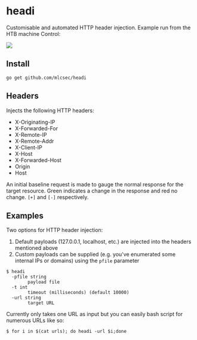 # headi
Customisable and automated HTTP header injection.  Example run from the HTB machine Control:

<a href="https://asciinema.org/a/381187" target="_blank"><img src="https://asciinema.org/a/381187.svg" /></a>

## Install
```
go get github.com/mlcsec/headi
```

## Headers
Injects the following HTTP headers:
* X-Originating-IP
* X-Forwarded-For
* X-Remote-IP
* X-Remote-Addr
* X-Client-IP
* X-Host
* X-Forwarded-Host
* Origin
* Host

An initial baseline request is made to gauge the normal response for the target resource.  Green indicates a change in the response and red no change.  `[+]` and `[-]` respectively.


## Examples
Two options for HTTP header injection:

1. Default payloads (127.0.0.1, localhost, etc.) are injected into the headers mentioned above
2. Custom payloads can be supplied (e.g. you've enumerated some internal IPs or domains) using the `pfile` parameter

```
$ headi
  -pfile string
    	payload file
  -t int
    	timeout (milliseconds) (default 10000)
  -url string
    	target URL
```
Currently only takes one URL as input but you can easily bash script for numerous URLs like so:
```
$ for i in $(cat urls); do headi -url $i;done
```
